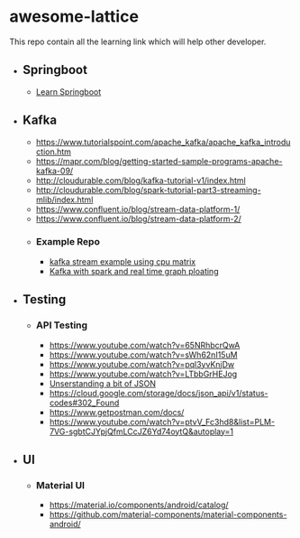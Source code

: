 # awesome-lattice
This repo contain all the learning link which will help other developer.



- ## Springboot
  - [Learn Springboot](https://github.com/learning-spring-boot/learning-spring-boot-2nd-edition-code)
  
  
- ## Kafka
  - https://www.tutorialspoint.com/apache_kafka/apache_kafka_introduction.htm
  - https://mapr.com/blog/getting-started-sample-programs-apache-kafka-09/
  - http://cloudurable.com/blog/kafka-tutorial-v1/index.html
  - http://cloudurable.com/blog/spark-tutorial-part3-streaming-mlib/index.html
  - https://www.confluent.io/blog/stream-data-platform-1/
  - https://www.confluent.io/blog/stream-data-platform-2/
  - ### Example Repo
    - [kafka stream example using cpu matrix](https://github.com/abhirockzz/kafka-streams-example)
    - [Kafka with spark and real time graph ploating](https://github.com/trK54Ylmz/kafka-spark-streaming-example)

- ## Testing
  - ### API Testing
     - https://www.youtube.com/watch?v=65NRhbcrQwA
     - https://www.youtube.com/watch?v=sWh62nI15uM
     - https://www.youtube.com/watch?v=pql3yvKnjDw
     - https://www.youtube.com/watch?v=LTbbGrHEJog
     - [Unserstanding a bit of JSON](https://www.youtube.com/watch?v=rJesac0_Ftw )
     - https://cloud.google.com/storage/docs/json_api/v1/status-codes#302_Found
     - https://www.getpostman.com/docs/
     - https://www.youtube.com/watch?v=ptvV_Fc3hd8&list=PLM-7VG-sgbtCJYpjQfmLCcJZ6Yd74oytQ&autoplay=1

- ## UI
  - ### Material UI
      - https://material.io/components/android/catalog/
      - https://github.com/material-components/material-components-android/
